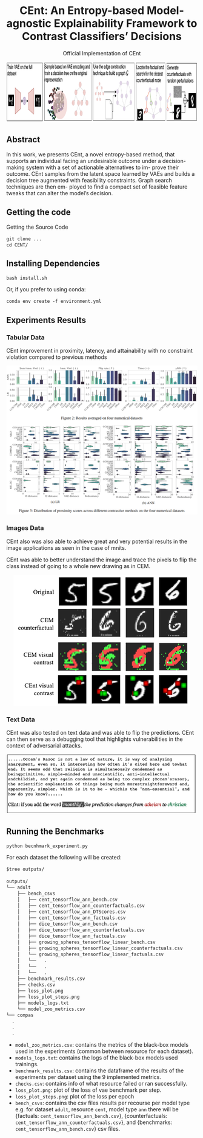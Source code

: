 <div align="center">

# CEnt: An Entropy-based Model-agnostic Explainability Framework to Contrast Classifiers’ Decisions

Official Implementation of CEnt

</div>

<p align="center">
  <img src="docs/method.png" height="160">
</p>

## Abstract

In this work, we presents CEnt, a novel entropy-based method, that supports an individual facing an undesirable outcome under a decision- making system with a set of actionable alternatives to im- prove their outcome. CEnt samples from the latent space learned by VAEs and builds a decision tree augmented with feasibility constraints. Graph search techniques are then em- ployed to find a compact set of feasible feature tweaks that can alter the model’s decision.

## Getting the code

Getting the Source Code

```shell
git clone ...
cd CENT/
```

## Installing Dependencies

```shell
bash install.sh
```

Or, if you prefer to using conda:

```shell
conda env create -f environment.yml
```

## Experiments Results

### Tabular Data

CEnt improvement in proximity, latency, and attainability with no constraint violation compared to previous methods

<p align="center">
  <img src="docs/tabular_data.png" >
</p>

### Images Data

CEnt also was also able to achieve great and very potential results in the image applications as seen in the case of mnits.

CEnt was able to better understand the image and trace the pixels to flip the class instead of going to a whole new drawing as in CEM.

<p align="center">
  <img src="docs/cent_vs_cem.png" >
</p>

### Text Data

CEnt was also tested on text data and was able to flip the predictions.  CEnt can then serve as a debugging tool that highlights vulnerabilities in the context of adversarial attacks.

<p align="center">
  <img src="docs/nlp.png" >
</p>

## Running the Benchmarks


```shell
python becnhmark_experiment.py
```

For each dataset the following will be created:

```shell
$tree outputs/

outputs/
└── adult
    ├── bench_csvs
    │   ├── cent_tensorflow_ann_bench.csv
    │   ├── cent_tensorflow_ann_counterfactuals.csv
    │   ├── cent_tensorflow_ann_DTScores.csv
    │   ├── cent_tensorflow_ann_factuals.csv
    │   ├── dice_tensorflow_ann_bench.csv
    │   ├── dice_tensorflow_ann_counterfactuals.csv
    │   ├── dice_tensorflow_ann_factuals.csv
    │   ├── growing_spheres_tensorflow_linear_bench.csv
    │   ├── growing_spheres_tensorflow_linear_counterfactuals.csv
    │   └── growing_spheres_tensorflow_linear_factuals.csv
    │   └──   .
    │   └──   .
    │   └──   .
    ├── benchmark_results.csv
    ├── checks.csv
    ├── loss_plot.png
    ├── loss_plot_steps.png
    ├── models_logs.txt
    └── model_zoo_metrics.csv
└── compas
  .
  .
  .

```

- `model_zoo_metrics.csv`: contains the metrics of the black-box models used in the experiments (common between resource for each dataset).
- `models_logs.txt`: contains the logs of the black-box models used trainings.
- `benchmark_results.csv`: contains the dataframe of the results of the experiments per dataset using the 9 implemented metrics.
- `checks.csv`: contains info of what resource failed or ran successfully.
- `loss_plot.png`: plot of the loss of vae benchmark per step.
- `loss_plot_steps.png`: plot of the loss per epoch
- `bench_csvs`: contains the csv files results per recourse per model type e.g. for dataset `adult`, resource `cent`, model type `ann` there will be {factuals: `cent_tensorflow_ann_bench.csv`}, {counterfactuals: `cent_tensorflow_ann_counterfactuals.csv`}, and {benchmarks: `cent_tensorflow_ann_bench.csv`} csv files.

